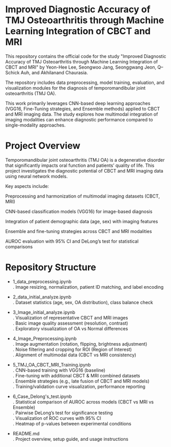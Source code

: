 # Improved Diagnostic Accuracy of TMJ Osteoarthritis through Machine Learning Integration of CBCT and MRI
This repository contains the official code for the study
"Improved Diagnostic Accuracy of TMJ Osteoarthritis through Machine Learning Integration of CBCT and MRI"
by Yeon-Hee Lee, Seongwoo Jang, Seonggwang Jeon, Q–Schick Auh, and Akhilanand Chaurasia.

The repository includes data preprocessing, model training, evaluation, and visualization modules for the diagnosis of temporomandibular joint osteoarthritis (TMJ OA).

This work primarily leverages CNN-based deep learning approaches (VGG16, Fine-Tuning strategies, and Ensemble methods) applied to CBCT and MRI imaging data. The study explores how multimodal integration of imaging modalities can enhance diagnostic performance compared to single-modality approaches.

# Project Overview

Temporomandibular joint osteoarthritis (TMJ OA) is a degenerative disorder that significantly impacts oral function and patients’ quality of life.
This project investigates the diagnostic potential of CBCT and MRI imaging data using neural network models.

Key aspects include:

Preprocessing and harmonization of multimodal imaging datasets (CBCT, MRI)

CNN-based classification models (VGG16) for image-based diagnosis

Integration of patient demographic data (age, sex) with imaging features

Ensemble and fine-tuning strategies across CBCT and MRI modalities

AUROC evaluation with 95% CI and DeLong’s test for statistical comparisons

# Repository Structure

- 1_data_preprocessing.ipynb  
    . Image resizing, normalization, patient ID matching, and label encoding  

- 2_data_initial_analyze.ipynb  
    . Dataset statistics (age, sex, OA distribution), class balance check  

- 3_Image_initial_analyze.ipynb  
    . Visualization of representative CBCT and MRI images  
    . Basic image quality assessment (resolution, contrast)  
    . Exploratory visualization of OA vs Normal differences  

- 4_Image_Preprocessing.ipynb  
    . Image augmentation (rotation, flipping, brightness adjustment)  
    . Noise filtering and cropping for ROI (Region of Interest)  
    . Alignment of multimodal data (CBCT vs MRI consistency)  

- 5_TMJ_OA_CBCT_MRI_Training.ipynb  
    . CNN-based training with VGG16 (baseline)  
    . Fine-tuning with additional CBCT & MRI combined datasets  
    . Ensemble strategies (e.g., late fusion of CBCT and MRI models)  
    . Training/validation curve visualization, performance reporting  

- 6_Case_Delong's_test.ipynb  
    . Statistical comparison of AUROC across models (CBCT vs MRI vs Ensemble)  
    . Pairwise DeLong’s test for significance testing  
    . Visualization of ROC curves with 95% CI  
    . Heatmap of p-values between experimental conditions  

- README.md  
    . Project overview, setup guide, and usage instructions
